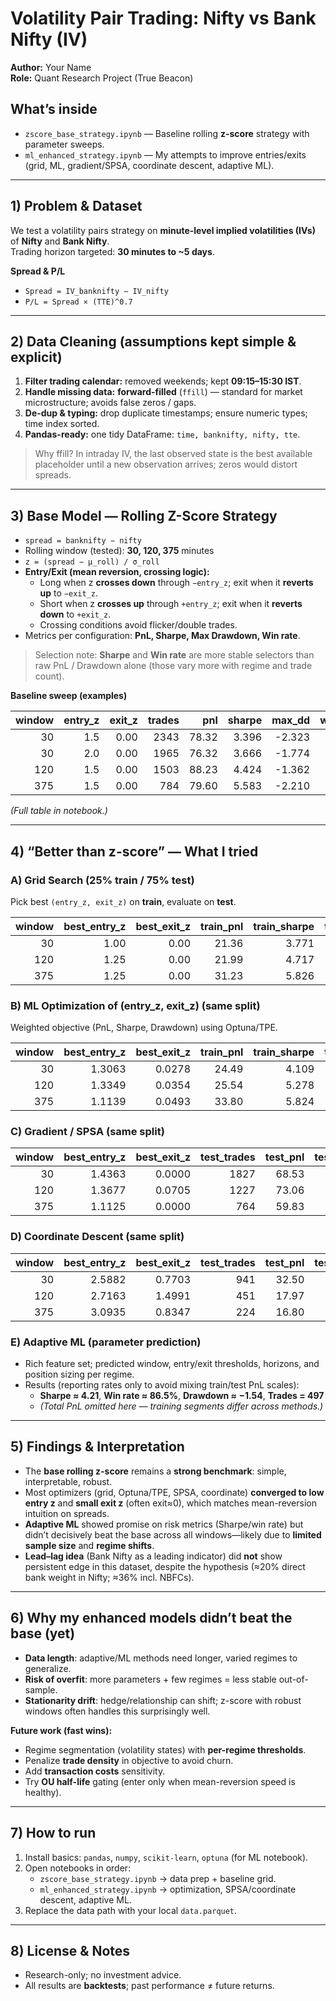 # Volatility Pair Trading: Nifty vs Bank Nifty (IV)

**Author:** Your Name  
**Role:** Quant Research Project (True Beacon)

## What’s inside
- `zscore_base_strategy.ipynb` — Baseline rolling **z-score** strategy with parameter sweeps.  
- `ml_enhanced_strategy.ipynb` — My attempts to improve entries/exits (grid, ML, gradient/SPSA, coordinate descent, adaptive ML).

---

## 1) Problem & Dataset
We test a volatility pairs strategy on **minute-level implied volatilities (IVs)** of **Nifty** and **Bank Nifty**.  
Trading horizon targeted: **30 minutes to ~5 days**.

**Spread & P/L**
- `Spread = IV_banknifty − IV_nifty`  
- `P/L = Spread × (TTE)^0.7`

---

## 2) Data Cleaning (assumptions kept simple & explicit)
1. **Filter trading calendar:** removed weekends; kept **09:15–15:30 IST**.  
2. **Handle missing data:** **forward-filled** (`ffill`) — standard for market microstructure; avoids false zeros / gaps.  
3. **De-dup & typing:** drop duplicate timestamps; ensure numeric types; time index sorted.  
4. **Pandas-ready:** one tidy DataFrame: `time, banknifty, nifty, tte`.

> Why ffill? In intraday IV, the last observed state is the best available placeholder until a new observation arrives; zeros would distort spreads.

---

## 3) Base Model — Rolling Z-Score Strategy
- `spread = banknifty − nifty`
- Rolling window (tested): **30, 120, 375** minutes  
- `z = (spread − μ_roll) / σ_roll`
- **Entry/Exit (mean reversion, crossing logic):**
  - Long when z **crosses down** through `−entry_z`; exit when it **reverts up** to `−exit_z`.
  - Short when z **crosses up** through `+entry_z`; exit when it **reverts down** to `+exit_z`.
  - Crossing conditions avoid flicker/double trades.
- Metrics per configuration: **PnL, Sharpe, Max Drawdown, Win rate**.

> Selection note: **Sharpe** and **Win rate** are more stable selectors than raw PnL / Drawdown alone (those vary more with regime and trade count).

**Baseline sweep (examples)**

| window | entry_z | exit_z | trades | pnl | sharpe | max_dd | winrate |
|---:|---:|---:|---:|---:|---:|---:|---:|
| 30 | 1.5 | 0.00 | 2343 | 78.32 | 3.396 | -2.323 | 0.777 |
| 30 | 2.0 | 0.00 | 1965 | 76.32 | 3.666 | -1.774 | 0.790 |
| 120 | 1.5 | 0.00 | 1503 | 88.23 | 4.424 | -1.362 | 0.882 |
| 375 | 1.5 | 0.00 | 784  | 79.60 | 5.583 | -2.210 | 0.856 |

*(Full table in notebook.)*

---

## 4) “Better than z-score” — What I tried

### A) Grid Search (25% train / 75% test)
Pick best `(entry_z, exit_z)` on **train**, evaluate on **test**.

| window | best_entry_z | best_exit_z | train_pnl | train_sharpe | test_trades | test_pnl | test_sharpe | test_max_dd | test_winrate |
|---:|---:|---:|---:|---:|---:|---:|---:|---:|---:|
| 30  | 1.00 | 0.00 | 21.36 | 3.771 | 1959 | 71.47 | 3.391 | -2.203 | 0.759 |
| 120 | 1.25 | 0.00 | 21.99 | 4.717 | 1286 | 68.06 | 3.911 | -2.491 | 0.880 |
| 375 | 1.25 | 0.00 | 31.23 | 5.826 | 713  | 58.83 | 5.369 | -0.926 | 0.871 |

### B) ML Optimization of (entry_z, exit_z) (same split)
Weighted objective (PnL, Sharpe, Drawdown) using Optuna/TPE.

| window | best_entry_z | best_exit_z | train_pnl | train_sharpe | test_trades | test_pnl | test_sharpe | test_max_dd | test_winrate |
|---:|---:|---:|---:|---:|---:|---:|---:|---:|---:|
| 30  | 1.3063 | 0.0278 | 24.49 | 4.109 | 1882 | 69.55 | 3.665 | -1.430 | 0.779 |
| 120 | 1.3349 | 0.0354 | 25.54 | 5.278 | 1246 | 70.76 | 4.250 | -1.254 | 0.880 |
| 375 | 1.1139 | 0.0493 | 33.80 | 5.824 | 779  | 59.11 | 5.545 | -0.871 | 0.881 |

### C) Gradient / SPSA (same split)
| window | best_entry_z | best_exit_z | test_trades | test_pnl | test_sharpe | test_max_dd | test_winrate |
|---:|---:|---:|---:|---:|---:|---:|---:|
| 30  | 1.4363 | 0.0000 | 1827 | 68.53 | 3.554 | -1.791 | 0.776 |
| 120 | 1.3677 | 0.0705 | 1227 | 73.06 | 4.464 | -1.072 | 0.878 |
| 375 | 1.1125 | 0.0000 | 764  | 59.83 | 5.654 | -0.871 | 0.884 |

### D) Coordinate Descent (same split)
| window | best_entry_z | best_exit_z | test_trades | test_pnl | test_sharpe | test_max_dd | test_winrate |
|---:|---:|---:|---:|---:|---:|---:|---:|
| 30  | 2.5882 | 0.7703 | 941  | 32.50 | 3.569 | -0.961 | 0.744 |
| 120 | 2.7163 | 1.4991 | 451  | 17.97 | 3.371 | -0.926 | 0.752 |
| 375 | 3.0935 | 0.8347 | 224  | 16.80 | 5.346 | -0.820 | 0.848 |

### E) Adaptive ML (parameter prediction)
- Rich feature set; predicted window, entry/exit thresholds, horizons, and position sizing per regime.
- Results (reporting rates only to avoid mixing train/test PnL scales):
  - **Sharpe ≈ 4.21**, **Win rate ≈ 86.5%**, **Drawdown ≈ −1.54**, **Trades = 497**  
  - *(Total PnL omitted here — training segments differ across methods.)*

---

## 5) Findings & Interpretation
- The **base rolling z-score** remains a **strong benchmark**: simple, interpretable, robust.  
- Most optimizers (grid, Optuna/TPE, SPSA, coordinate) **converged to low entry z** and **small exit z** (often exit≈0), which matches mean-reversion intuition on spreads.
- **Adaptive ML** showed promise on risk metrics (Sharpe/win rate) but didn’t decisively beat the base across all windows—likely due to **limited sample size** and **regime shifts**.
- **Lead–lag idea** (Bank Nifty as a leading indicator) did **not** show persistent edge in this dataset, despite the hypothesis (≈20% direct bank weight in Nifty; ≈36% incl. NBFCs).

---

## 6) Why my enhanced models didn’t beat the base (yet)
- **Data length**: adaptive/ML methods need longer, varied regimes to generalize.  
- **Risk of overfit**: more parameters + few regimes = less stable out-of-sample.  
- **Stationarity drift**: hedge/relationship can shift; z-score with robust windows often handles this surprisingly well.

**Future work (fast wins):**
- Regime segmentation (volatility states) with **per-regime thresholds**.  
- Penalize **trade density** in objective to avoid churn.  
- Add **transaction costs** sensitivity.  
- Try **OU half-life** gating (enter only when mean-reversion speed is healthy).

---

## 7) How to run
1. Install basics: `pandas`, `numpy`, `scikit-learn`, `optuna` (for ML notebook).  
2. Open notebooks in order:
   - `zscore_base_strategy.ipynb` → data prep + baseline grid.  
   - `ml_enhanced_strategy.ipynb` → optimization, SPSA/coordinate descent, adaptive ML.  
3. Replace the data path with your local `data.parquet`.

---

## 8) License & Notes
- Research-only; no investment advice.  
- All results are **backtests**; past performance ≠ future returns.
